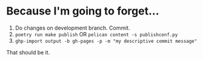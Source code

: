 # Because I'm going to forget...

1. Do changes on development branch. Commit.
2. `poetry run make publish` OR `pelican content -s publishconf.py`
3. `ghp-import output -b gh-pages -p -m "my descriptive commit message"`

That should be it.